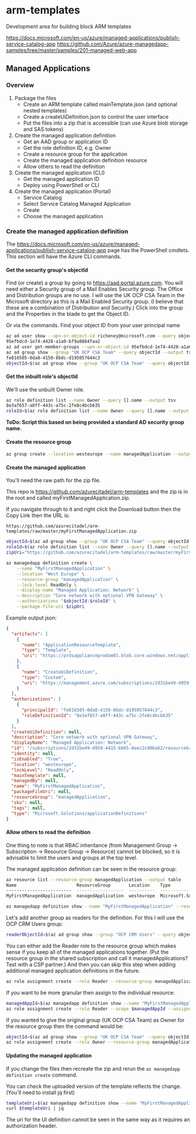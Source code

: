 # arm-templates

Development area for building block ARM templates

<https://docs.microsoft.com/en-us/azure/managed-applications/publish-service-catalog-app>
<https://github.com/Azure/azure-managedapp-samples/tree/master/samples/201-managed-web-app>

## Managed Applications

### Overview

1. Package the files
    * Create an ARM template called mainTemplate.json (and optional nested templates)
    * Create a createUiDefinition.json to control the user interface
    * Put the files into a zip that is accessible (can use Azure blob storage and SAS tokens)
1. Create the managed application definition
    * Get an AAD group or application ID
    * Get the role definition ID, e.g. Owner
    * Create a resource group for the application
    * Create the managed application definition resource
    * Allow others to read the definition
1. Create the managed application (CLI)
    * Get the managed application ID
    * Deploy using PowerShell or CLI
1. Create the managed application (Portal)
    * Service Catalog
    * Select Service Catalog Managed Application
    * Create
    * Choose the managed application

### Create the managed application definition

The <https://docs.microsoft.com/en-us/azure/managed-applications/publish-service-catalog-app> page has the PowerShell cmdlets. This section will have the Azure CLI commands.

#### Get the security group's objectId

Find (or create) a group by going to <https://aad.portal.azure.com>.  You will need either a Security group of a Mail Enables Security group.  The Office and Distribution groups are no use.  I will use the UK OCP CSA Team in the Microsoft directory as this is a Mail Enabled Security group.  (I believe that these are a combination of Distribution and Security.)  Click into the group and the Properties in the blade to get the Object ID.

Or via the commands.  Find your object ID from your user principal name

```bash
az ad user show --upn-or-object-id richeney@microsoft.com --query objectId --output tsv
95efbdcd-1e74-4428-a1a0-bf9a8884faa2
az ad user get-member-groups --upn-or-object-id 95efbdcd-1e74-4428-a1a0-bf9a8884faa2 --security-enabled-only --output json --query "[?contains(displayName, 'OCP')]"
az ad group show --group "UK OCP CSA Team" --query objectId --output tsv
fe816505-0da8-4150-8bdc-d195057644c3
objectId=$(az ad group show --group "UK OCP CSA Team" --query objectId --output tsv)
```

#### Get the inbuilt role's objectId

We'll use the unbuilt Owner role.

```bash
az role definition list --name Owner --query [].name --output tsv
8e3af657-a8ff-443c-a75c-2fe8c4bcb635
roleId=$(az role definition list --name Owner --query [].name --output tsv)
```

**ToDo: Script this based on being provided a standard AD security group name.**

#### Create the resource group

```bash
az group create --location westeurope --name managedApplication --output json
```

#### Create the managed application

You'll need the raw path for the zip file.

This repo is <https://github.com/azurecitadel/arm-templates> and the zip is in the root and called myFirstManagedApplication.zip.

If you navigate through to it and right click the Download button then the Copy Link then the URL is:

`https://github.com/azurecitadel/arm-templates/raw/master/myFirstManagedApplication.zip`

```bash
objectId=$(az ad group show --group "UK OCP CSA Team" --query objectId --output tsv)
roleId=$(az role definition list --name Owner --query [].name --output tsv)
zipUri="https://github.com/azurecitadel/arm-templates/raw/master/myFirstManagedApplication.zip"

az managedapp definition create \
    --name "MyFirstManagedApplication" \
    --location "West Europe" \
    --resource-group "managedApplication" \
    --lock-level ReadOnly \
    --display-name "Managed Application: Network" \
    --description "Core network with optional VPN Gateway" \
    --authorizations "$objectId:$roleId" \
    --package-file-uri $zipUri
```

Example output json:

```json
{
  "artifacts": [
    {
      "name": "ApplicationResourceTemplate",
      "type": "Template",
      "uri": "https://prdsapplianceprodam01.blob.core.windows.net/applicationdefinitions/55993_2D31BE49D9594415BB658AEC2C90BA62_872BF3F66509FB610503D8504C4F684830CB4723/applicationResourceTemplate.json?sv=2017-04-17&sr=b&sig=7uCWEvPO74zV1scQ%2FmRmq72BDoC5INND9tqTBGGQVgk%3D&se=2118-10-03T11:10:59Z&sp=r"
    },
    {
      "name": "CreateUiDefinition",
      "type": "Custom",
      "uri": "https://management.azure.com/subscriptions/2d31be49-d959-4415-bb65-8aec2c90ba62/resourceGroups/managedApplication/providers/Microsoft.Solutions/applicationDefinitions/MyFirstManagedApplication/applicationArtifacts/CreateUiDefinition?api-version=2017-09-01"
    }
  ],
  "authorizations": [
    {
      "principalId": "fe816505-0da8-4150-8bdc-d195057644c3",
      "roleDefinitionId": "8e3af657-a8ff-443c-a75c-2fe8c4bcb635"
    }
  ],
  "createUiDefinition": null,
  "description": "Core network with optional VPN Gateway",
  "displayName": "Managed Application: Network",
  "id": "/subscriptions/2d31be49-d959-4415-bb65-8aec2c90ba62/resourceGroups/managedApplication/providers/Microsoft.Solutions/applicationDefinitions/MyFirstManagedApplication",
  "identity": null,
  "isEnabled": "True",
  "location": "westeurope",
  "lockLevel": "ReadOnly",
  "mainTemplate": null,
  "managedBy": null,
  "name": "MyFirstManagedApplication",
  "packageFileUri": null,
  "resourceGroup": "managedApplication",
  "sku": null,
  "tags": null,
  "type": "Microsoft.Solutions/applicationDefinitions"
}
```

#### Allow others to read the definition

One thing to note is that RBAC inheritance (from Management Group -> Subscription -> Resource Group -> Resource) cannot be blocked, so it is advisable to limit the users and groups at the top level.

The managed application definition can be seen in the resource group:

```bash
az resource list --resource-group managedApplication --output table
Name                       ResourceGroup       Location    Type                                        Status
-------------------------  ------------------  ----------  ------------------------------------------  --------
MyFirstManagedApplication  managedApplication  westeurope  Microsoft.Solutions/applicationDefinitions

az managedapp definition show --name "MyFirstManagedApplication" --resource-group managedApplication --output json
```

Let's add another group as readers for the definition.  For this I will use the OCP CRM Users group:

```bash
readerObjectId=$(az ad group show --group "OCP CRM Users" --query objectId --output tsv)
```

You can either add the Reader role to the resource group which makes sense if you keep all of the managed applications together.  (Put the resource group in the shared subscription and call it managedApplications? Test with a CSP partner.)  And then you can skip this step when adding additional managed application definitions in the future.

```bash
az role assignment create --role Reader --resource-group managedApplication --assignee-object-id $readerObjectId --output json
```

If you want to be more granular then assign to the individual resource:

```bash
managedAppId=$(az managedapp definition show --name "MyFirstManagedApplication" --resource-group managedApplication --output tsv --query id)
az role assignment create --role Reader --scope $managedAppId --assignee-object-id $readerObjectId --output json
```

If you wanted to give the original group (UK OCP CSA Team) as Owner for the resource group then the command would be:

```bash
objectId=$(az ad group show --group "UK OCP CSA Team" --query objectId --output tsv)
az role assignment create --role Owner --resource-group managedApplication --assignee-object-id $objectId --output json
```

#### Updating the managed application

If you change the files then recreate the zip and rerun the `az managedapp definition create` command.

You can check the uploaded version of the template reflects the change. (You'll need to install jq first)

```bash
templateUri=$(az managedapp definition show --name "MyFirstManagedApplication" --resource-group managedApplication --query "artifacts[?type == 'Template'].uri" --output tsv)
curl $templateUri | jq
```

The uri for the UI definition cannot be seen in the same way as it requires an authorization header.